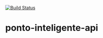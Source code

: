[![Build Status](https://travis-ci.org/matsmatos/ponto-inteligente-api.svg?branch=master)](https://travis-ci.org/matsmatos/ponto-inteligente-api)
# ponto-inteligente-api
